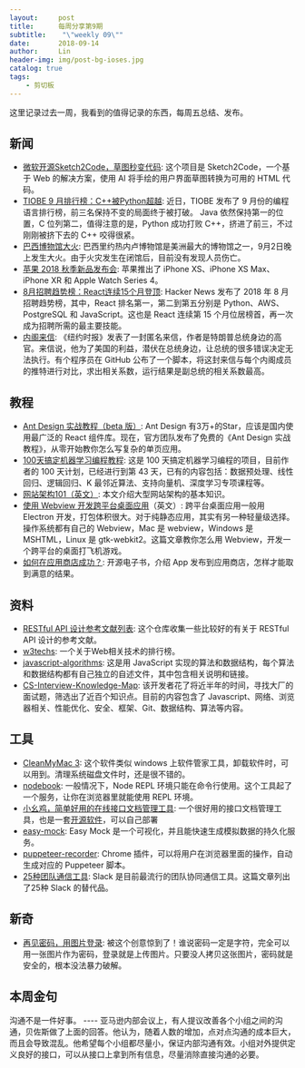 ```yaml
---
layout:     post
title:      每周分享第9期
subtitle:    "\"weekly 09\""
date:       2018-09-14
author:     Lin
header-img: img/post-bg-ioses.jpg
catalog: true
tags:
    - 剪切板
---
```


这里记录过去一周，我看到的值得记录的东西，每周五总结、发布。

## 新闻

* [微软开源Sketch2Code，草图秒变代码](https://blogs.technet.microsoft.com/machinelearning/2018/08/30/turn-whiteboard-ux-sketches-into-working-html-in-seconds-introducing-sketch2code/): 这个项目是 Sketch2Code，一个基于 Web 的解决方案，使用 AI 将手绘的用户界面草图转换为可用的 HTML 代码。
* [TIOBE 9 月排行榜：C++被Python超越](https://www.tiobe.com/tiobe-index/): 近日，TIOBE 发布了 9 月份的编程语言排行榜，前三名保持不变的局面终于被打破。 Java 依然保持第一的位置，C 位列第二，值得注意的是，Python 成功打败 C++，挤进了前三，不过刚刚被挤下去的 C++ 咬得很紧。
* [巴西博物馆大火](https://www.cnet.com/news/20-million-historical-artifacts-destroyed-in-brazil-national-museum-fire/): 巴西里约热内卢博物馆是美洲最大的博物馆之一，9月2日晚上发生大火。由于火灾发生在闭馆后，目前没有发现人员伤亡。
* [苹果 2018 秋季新品发布会](https://readhub.cn/topic/7G8RYIyK3MO?from=mp): 苹果推出了 iPhone XS、iPhone XS Max、iPhone XR 和 Apple Watch Series 4。
* [8月招聘趋势榜：React连续15个月登顶](https://time.geekbang.org/column/article/39699): Hacker News 发布了 2018 年 8 月招聘趋势榜，其中，React 排名第一，第二到第五分别是 Python、AWS、PostgreSQL 和 JavaScript。这也是  React 连续第 15 个月位居榜首，再一次成为招聘所需的最主要技能。
* [内阁来信](https://github.com/mkearney/resist_oped/blob/master/README.md): 《纽约时报》发表了一封匿名来信，作者是特朗普总统身边的高官。来信说，他为了美国的利益，潜伏在总统身边，让总统的很多错误决定无法执行。有个程序员在 GitHub 公布了一个脚本，将这封来信与每个内阁成员的推特进行对比，求出相关系数，运行结果是副总统的相关系数最高。

## 教程

* [Ant Design 实战教程（beta 版）](https://www.yuque.com/ant-design/course): Ant Design 有3万+的Star，应该是国内使用最广泛的 React 组件库。现在，官方团队发布了免费的《Ant Design 实战教程》，从零开始教你怎么写复杂的单页应用。
* [100天搞定机器学习编程教程](https://github.com/Avik-Jain/100-Days-Of-ML-Code): 这是 100 天搞定机器学习编程的项目，目前作者的 100 天计划，已经进行到第 43 天，已有的内容包括：数据预处理、线性回归、逻辑回归、K 最邻近算法、支持向量机、深度学习专项课程等。
* [网站架构101（英文）](https://engineering.videoblocks.com/web-architecture-101-a3224e126947): 本文介绍大型网站架构的基本知识。
* [使用 Webview 开发跨平台桌面应用](https://sausheong.github.io/posts/cross-platform-games-with-go/)（英文）: 跨平台桌面应用一般用 Electron 开发，打包体积很大。对于纯静态应用，其实有另一种轻量级选择。操作系统都有自己的 Webview，Mac 是 webview，Windows 是 MSHTML，Linux 是 gtk-webkit2。这篇文章教你怎么用 Webview，开发一个跨平台的桌面打飞机游戏。
* [如何在应用商店成功？](https://github.com/amirrajan/survivingtheappstore): 开源电子书，介绍 App 发布到应用商店，怎样才能取到满意的结果。

## 资料

* [RESTful API 设计参考文献列表](https://github.com/aisuhua/restful-api-design-references): 这个仓库收集一些比较好的有关于 RESTful API 设计的参考文献。
* [w3techs](https://w3techs.com/): 一个关于Web相关技术的排行榜。
* [javascript-algorithms](https://github.com/trekhleb/javascript-algorithms): 这是用 JavaScript 实现的算法和数据结构，每个算法和数据结构都有自己独立的自述文件，其中包含相关说明和链接。
* [CS-Interview-Knowledge-Map](https://github.com/InterviewMap/CS-Interview-Knowledge-Map): 该开发者花了将近半年的时间，寻找大厂的面试题，筛选出了近百个知识点。目前的内容包含了 Javascript、网络、浏览器相关、性能优化、安全、框架、Git、数据结构、算法等内容。

## 工具

* [CleanMyMac 3](http://macpaw.com/landings/land350?campaign=search_text_mobile_cmm3_brand_us&ci=350526486&adgroupid=23082375006&adpos=1t1&ck=cleanmymac2&targetid=kwd-48259207206&match=p&gnetwork=g&creative=155667511627&placement=&placecat=&accname=cmm&gclid=CjwKEAiAkuLDBRCRguCgvITww0YSJAAHrpf-Ogjw0bGtSI1Eyvz2Inu--RxiMoyXwexLOeNlqWGavRoCtVbw_wcB): 这个软件类似 windows 上软件管家工具，卸载软件时，可以用到。清理系统磁盘文件时，还是很不错的。 
* [nodebook](https://github.com/netgusto/nodebook): 一般情况下，Node REPL 环境只能在命令行使用。这个工具起了一个服务，让你在浏览器里就能使用 REPL 环境。
* [小幺鸡，简单好用的在线接口文档管理工具](http://www.xiaoyaoji.cn/): 一个很好用的接口文档管理工具，也是一套[开源软件](https://gitee.com/zhoujingjie/apiManager)，可以自己部署
* [easy-mock](https://github.com/easy-mock/easy-mock): Easy Mock 是一个可视化，并且能快速生成模拟数据的持久化服务。
* [puppeteer-recorder](https://chrome.google.com/webstore/detail/puppeteer-recorder/djeegiggegleadkkbgopoonhjimgehda): Chrome 插件，可以将用户在浏览器里面的操作，自动生成对应的 Puppeteer 脚本。
* [25种团队通信工具](http://www.ruanyifeng.com/blog/2018/09/weekly-issue-22.html): Slack 是目前最流行的团队协同通信工具。这篇文章列出了25种 Slack 的替代品。

## 新奇

* [再见密码，用图片登录](https://www.pixelpin.io/): 被这个创意惊到了！谁说密码一定是字符，完全可以用一张图片作为密码，登录就是上传图片。只要没人拷贝这张图片，密码就是安全的，根本没法暴力破解。

## 本周金句

沟通不是一件好事。
---- 亚马逊内部会议上，有人提议改善各个小组之间的沟通，贝佐斯做了上面的回答。他认为，随着人数的增加，点对点沟通的成本巨大，而且会导致混乱。他希望每个小组都尽量小，保证内部沟通有效。小组对外提供定义良好的接口，可以从接口上拿到所有信息，尽量消除直接沟通的必要。


